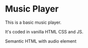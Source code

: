 # Music Player

This is a basic music player.

It's coded in vanilla HTML CSS and JS.

Semantic HTML with audio element